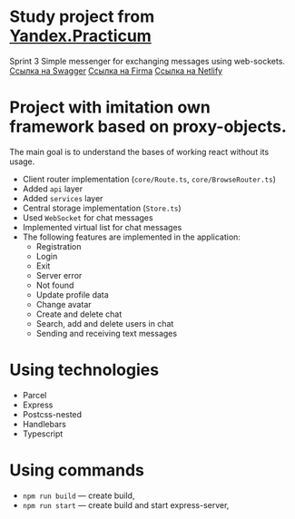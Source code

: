 # Study project from [Yandex.Practicum](https://practicum.com/)
Sprint 3
Simple messenger for exchanging messages using web-sockets.
[Ссылка на Swagger](https://ya-praktikum.tech/api/v2/swagger/#/)
[Ссылка на Firma](https://www.figma.com/file/24EUnEHGEDNLdOcxg7ULwV/Chat?node-id=0%3A1&t=Jl07SkgmFGCOEy18-1)
[Ссылка на Netlify](https://63a0784889c20f0a30a4cdf9--rad-pastelito-ee8625.netlify.app)


# Project with imitation own framework based on proxy-objects.
The main goal is to understand the bases of working react without its usage.

* Client router implementation (`core/Route.ts`, `core/BrowseRouter.ts`)
* Added `api` layer
* Added `services` layer
* Central storage implementation (`Store.ts`)
* Used `WebSocket` for chat messages
* Implemented virtual list for chat messages
* The following features are implemented in the application:
   * Registration
   * Login
   * Exit
   * Server error
   * Not found
   * Update profile data
   * Change avatar
   * Create and delete chat
   * Search, add and delete users in chat
   * Sending and receiving text messages

# Using technologies

- Parcel
- Express
- Postcss-nested
- Handlebars
- Typescript

# Using commands

- `npm run build` — create build,
- `npm run start` — create build and start express-server,
